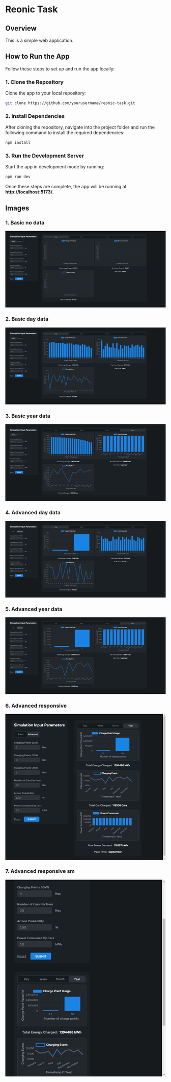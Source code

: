 # Reonic Task

## Overview

This is a simple web application.

## How to Run the App

Follow these steps to set up and run the app locally:

### 1. Clone the Repository  
Clone the app to your local repository:
```bash
git clone https://github.com/yourusername/reonic-task.git
```

### 2. Install Dependencies  
After cloning the repository, navigate into the project folder and run the following command to install the required dependencies:
```bash
npm install
```

### 3. Run the Development Server  
Start the app in development mode by running:
```bash
npm run dev
```

Once these steps are complete, the app will be running at **http://localhost:5173/**.

## Images

### 1. Basic no data
![Alt text](public/basic-nodata.png)

### 2. Basic day data
![Alt text](public/basic-day.png)

### 3. Basic year data
![Alt text](public/basic-year.png)

### 4. Advanced day data
![Alt text](public/advanced-day.png)

### 5. Advanced year data
![Alt text](public/advanced-year.png)

### 6. Advanced responsive
![Alt text](public/advanced-responsive.png)

### 7. Advanced responsive sm
![Alt text](public/advanced-responsive-sm.png)